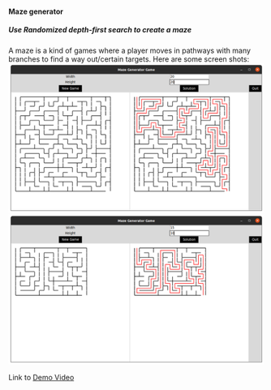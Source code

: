 #### Maze generator

##### Use Randomized depth-first search to create a maze

A maze is a kind of games where a player moves in pathways with many branches to find a way out/certain targets.
Here are some screen shots:
![alt text](https://github.com/ngnhtrg/MazeGenerator/blob/dev/demo/Example_20x20.png)
![alt text](https://github.com/ngnhtrg/MazeGenerator/blob/dev/demo/Example_15x10.png)

Link to [Demo Video](https://drive.google.com/drive/folders/1ITDvA07EhP5tSuRzHv43zr5Eq-xvm3HX)

